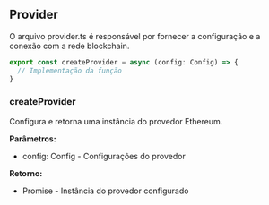## Provider
O arquivo provider.ts é responsável por fornecer a configuração e a conexão com a rede blockchain.

```typescript
export const createProvider = async (config: Config) => {
  // Implementação da função
}
```

### createProvider
Configura e retorna uma instância do provedor Ethereum.

**Parâmetros:**
- config: Config - Configurações do provedor

**Retorno:**
- Promise<Provider> - Instância do provedor configurado
